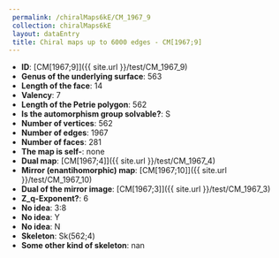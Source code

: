 ```yaml
--- 
 permalink: /chiralMaps6kE/CM_1967_9 
 collection: chiralMaps6kE
 layout: dataEntry
 title: Chiral maps up to 6000 edges - CM[1967;9]
---
```


- **ID**: [CM[1967;9]]({{ site.url }}/test/CM_1967_9)
- **Genus of the underlying surface**: 563
- **Length of the face**: 14
- **Valency**: 7
- **Length of the Petrie polygon**: 562
- **Is the automorphism group solvable?**: S
- **Number of vertices**: 562
- **Number of edges**: 1967
- **Number of faces**: 281
- **The map is self-**: none
- **Dual map**: [CM[1967;4]]({{ site.url }}/test/CM_1967_4)
- **Mirror (enantihomorphic) map**: [CM[1967;10]]({{ site.url }}/test/CM_1967_10)
- **Dual of the mirror image**: [CM[1967;3]]({{ site.url }}/test/CM_1967_3)
- **Z_q-Exponent?**: 6
- **No idea**:  3:8
- **No idea**: Y
- **No idea**: N
- **Skeleton**: Sk(562;4)
- **Some other kind of skeleton**: nan
